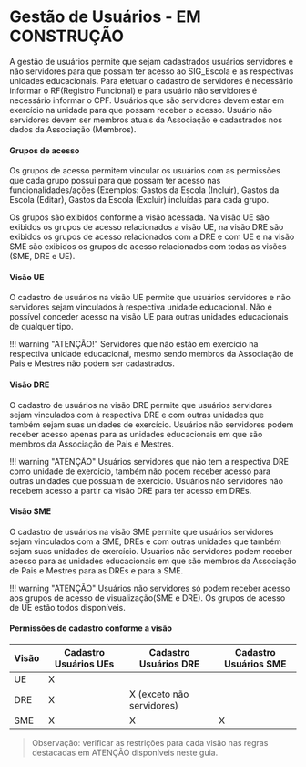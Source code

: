 # Gestão de Usuários - EM CONSTRUÇÃO

A gestão de usuários permite que sejam cadastrados usuários servidores e não servidores para que possam ter acesso ao SIG_Escola e as respectivas unidades educacionais.
Para efetuar o cadastro de servidores é necessário informar o RF(Registro Funcional) e para usuário não servidores é necessário informar o CPF. Usuários que são servidores devem estar em exercício na unidade para que possam receber o acesso. Usuário não servidores devem ser membros atuais da Associação e cadastrados nos dados da Associação (Membros).

#### **Grupos de acesso**

Os grupos de acesso permitem vincular os usuários com as permissões que cada grupo possui para que possam ter acesso nas funcionalidades/ações (Exemplos: Gastos da Escola (Incluir), Gastos da Escola (Editar), Gastos da Escola (Excluir) incluídas para cada grupo.

Os grupos são exibidos conforme a visão acessada. Na visão UE são exibidos os grupos de acesso relacionados a visão UE, na visão DRE são exibidos os grupos de acesso relacionados com a DRE e com UE e na visão SME são exibidos os grupos de acesso relacionados com todas as visões (SME, DRE e UE).

#### **Visão UE**

O cadastro de usuários na visão UE permite que usuários servidores e não servidores sejam vinculados à respectiva unidade educacional. Não é possível conceder acesso na visão UE para outras unidades educacionais de qualquer tipo.           

!!! warning "ATENÇÃO!"
    Servidores que não estão em exercício na respectiva unidade educacional, mesmo sendo membros da Associação de Pais e Mestres não podem ser cadastrados.

#### **Visão DRE**

O cadastro de usuários na visão DRE permite que usuários servidores sejam vinculados com à respectiva DRE e com outras unidades que também sejam suas unidades de exercício. Usuários não servidores podem receber acesso apenas para as unidades educacionais em que são membros da Associação de Pais e Mestres.

!!! warning "ATENÇÃO"
	Usuários servidores que não tem a respectiva DRE como unidade de exercício, também não podem receber acesso para outras unidades que possuam de exercício. Usuários não servidores não recebem acesso a partir da visão DRE para ter acesso em DREs.


#### **Visão SME**

O cadastro de usuários na visão SME permite que usuários servidores sejam vinculados com a SME, DREs e com outras unidades que também sejam suas unidades de exercício. Usuários não servidores podem receber acesso para as unidades educacionais em que são membros da Associação de Pais e Mestres para as DREs e para a SME.

!!! warning "ATENÇÃO"
	Usuários não servidores só podem receber acesso aos grupos de acesso de visualização(SME e DRE). Os grupos de acesso de UE estão todos disponíveis.

#### **Permissões de cadastro conforme a visão**

| Visão   | Cadastro Usuários UEs | Cadastro Usuários DRE  | Cadastro Usuários SME |
|---------|-----------------------|------------------------|-----------------------|
| UE      |  X                    |                        |                       |
| DRE     |  X                    |     X (exceto não servidores)|                 |
| SME     |  X                    |     X                  |   X                   |

> Observação: verificar as restrições para cada visão nas regras destacadas em ATENÇÃO disponíveis neste guia.